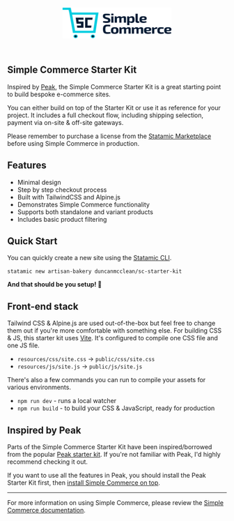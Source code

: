 <!-- statamic:hide -->

<p align="center">
<picture>
    <source srcset="./logo-dark.svg" media="(prefers-color-scheme: dark)">
    <img align="center" width="250" height="70" src="./logo-default.svg">
</picture>
</p>
<br>

## Simple Commerce Starter Kit

<!-- /statamic:hide -->

Inspired by [Peak](https://github.com/studio1902/statamic-peak), the Simple Commerce Starter Kit is a great starting point to build bespoke e-commerce sites.

You can either build on top of the Starter Kit or use it as reference for your project. It includes a full checkout flow, including shipping selection, payment via on-site & off-site gateways.

Please remember to purchase a license from the [Statamic Marketplace](https://statamic.com/simple-commerce) before using Simple Commerce in production.

## Features

-   Minimal design
-   Step by step checkout process
-   Built with TailwindCSS and Alpine.js
-   Demonstrates Simple Commerce functionality
-   Supports both standalone and variant products
-   Includes basic product filtering

## Quick Start

You can quickly create a new site using the [Statamic CLI](https://github.com/statamic/cli).

```
statamic new artisan-bakery duncanmcclean/sc-starter-kit
```

**And that should be you setup! 🎉**

## Front-end stack

Tailwind CSS & Alpine.js are used out-of-the-box but feel free to change them out if you're more comfortable with something else. For building CSS & JS, this starter kit uses [Vite](https://laravel.com/docs/9.x/vite). It's configured to compile one CSS file and one JS file.

-   `resources/css/site.css` -> `public/css/site.css`
-   `resources/js/site.js` -> `public/js/site.js`

There's also a few commands you can run to compile your assets for various environments.

-   `npm run dev` - runs a local watcher
-   `npm run build` - to build your CSS & JavaScript, ready for production

## Inspired by Peak

Parts of the Simple Commerce Starter Kit have been inspired/borrowed from the popular [Peak starter kit](https://github.com/studio1902/statamic-peak). If you're not familiar with Peak, I'd highly recommend checking it out.

If you want to use all the features in Peak, you should install the Peak Starter Kit first, then [install Simple Commerce on top](https://simple-commerce.duncanmcclean.com/installation#content-installing-into-an-existing-site).

---

For more information on using Simple Commerce, please review the [Simple Commerce documentation](https://simple-commerce.duncanmcclean.com).
